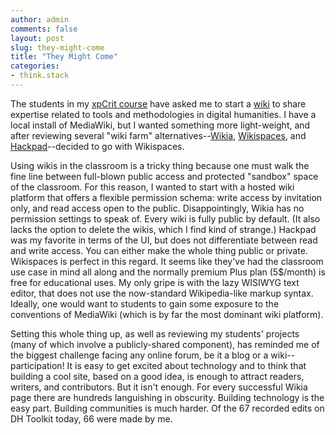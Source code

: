 ```yaml
---
author: admin
comments: false
layout: post
slug: they-might-come
title: "They Might Come"
categories:
- think.stack
---
```


The students in my [xpCrit
course](http://metalab.harvard.edu/teaching/#xpCrit) have asked me to start a
[wiki](http://dhtoolkit.wikispaces.com) to share expertise related to tools
and methodologies in digital humanities. I have a local install of MediaWiki,
but I wanted something more light-weight, and after reviewing several "wiki
farm" alternatives--[Wikia](http://www.wikia.com/Wikia),
[Wikispaces](http://www.wikispaces.com), and
[Hackpad](https://hackpad.com/)--decided to go with Wikispaces.

Using wikis in the classroom is a tricky thing because one must walk the fine
line between full-blown public access and protected "sandbox" space of the
classroom. For this reason, I wanted to start with a hosted wiki platform that
offers a flexible permission schema: write access by invitation only, and read
access open to the public. Disappointingly, Wikia has no permission settings
to speak of. Every wiki is fully public by default. (It also lacks the option
to delete the wikis, which I find kind of strange.) Hackpad was my favorite in
terms of the UI, but does not differentiate between read and write access. You
can either make the whole thing public or private. Wikispaces is perfect in
this regard. It seems like they've had the classroom use case in mind all
along and the normally premium Plus plan (5$/month) is free for educational
uses. My only gripe is with the lazy WISIWYG text editor, that does not use
the now-standard Wikipedia-like markup syntax. Ideally, one would want to
students to gain some exposure to the conventions of MediaWiki (which is by
far the most dominant wiki platform).

Setting this whole thing up, as well as reviewing my students' projects (many
of which involve a publicly-shared component), has reminded me of the biggest
challenge facing any online forum, be it a blog or a wiki--participation! It
is easy to get excited about technology and to think that building a cool
site, based on a good idea, is enough to attract readers, writers, and
contributors. But it isn't enough. For every successful Wikia page there are
hundreds languishing in obscurity. Building technology is the easy part.
Building communities is much harder. Of the 67 recorded edits on DH Toolkit
today, 66 were made by me.

